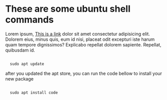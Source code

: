 # These are some ubuntu shell commands

Lorem ipsum, [This is a link](http://localhost:5173/solutions/JavaScript-include-variables) dolor sit amet consectetur adipisicing elit. Dolorem eius, minus quis, eum id nisi, placeat odit excepturi iste harum quam tempore dignissimos? Explicabo repellat dolorem sapiente. Repellat, quibusdam id.

<Code language="shell">
  sudo apt update
</Code>

after you updated the apt store, you can run the code bellow to install your new package

<Code language="shell">
  sudo apt install code
</Code>